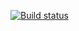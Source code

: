 [![Build status](https://ci.appveyor.com/api/projects/status/ww6t9lfs22y62sej?svg=true)](https://ci.appveyor.com/project/Posbon/bdd)